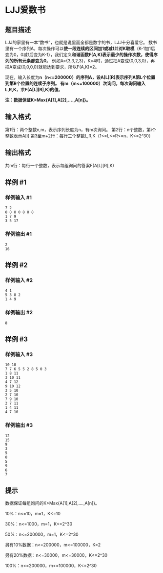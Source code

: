 # LJJ爱数书

## 题目描述

LJJ的家里有一本“数书”，也就是说里面全都是数字的书，LJJ十分喜爱它。
数书里有一个序列A，每次操作可以**使一段连续的区间加1或减1**并**对K取模**（K-1加1后变为0，0减1后变为K-1），我们定义**和谐函数F(A,K)表示最少的操作次数，使得序列的所有元素都变为0**。
例如A={3,3,2,3}，K=4时，通过把A变成{0,0,3,0}，再把A变成{0,0,0,0}就能达到要求，所以F(A,K)=2。

现在，输入长度为**n（n<=200000）**的序列A，设A[L][R]表示序列A第L个位置到第R个位置的连续子序列。
 有**m（m<=100000）**次询问，每次询问**输入L,R,K**，求**F(A[L][R],K)的值**。

**注：数据保证K>Max{A[1],A[2],....,A[n]}。**

## 输入格式

第1行：两个整数n,m，表示序列长度为n，有m次询问。
第2行：n个整数，第i个整数表示A[i]
第3至m+2行：每行三个整数L,R,K（1<=L<=R<=n，K<=2^30）

## 输出格式

共m行：每行一个整数，表示每组询问的答案F(A[L][R],K)

## 样例 #1

### 样例输入 #1
```
7 2
8 8 8 0 8 8 8
1 7 9
3 5 17
```

### 样例输出 #1

```
2
16
```

## 样例 #2

### 样例输入 #2
```
4 1
5 3 8 2
1 4 9
```

### 样例输出 #2

```
8
```

## 样例 #3

### 样例输入 #3
```
10 10
7 7 6 5 5 2 8 5 0 3 
1 8 11
3 10 11
4 7 12
9 10 12
3 5 10
2 7 10
7 9 10
2 7 11
1 4 11
4 7 10
```

### 样例输出 #3

```
12
15
9
3
5
8
5
9
6
7
```

## 提示

数据保证每组询问的K>Max{A[1],A[2],....,A[n]}。

10%：n<=10，m=1，K<=10

30%：n<=1000，m=1，K<=2^30

50%：n<=200000，m=1，K<=2^30

另有10%数据：n<=200000，m<=100000，K=2

另有20%数据：n<=30000，m<=30000，K<=2^30

100%：n<=200000，m<=100000，K<=2^30
